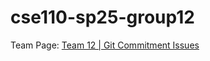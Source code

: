 # cse110-sp25-group12

Team Page: [Team 12 | Git Commitment Issues](https://cse110-sp25-group12.github.io/cse110-sp25-group12/)
